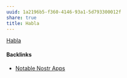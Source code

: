 ```yaml
---
uuid: 1a2196b5-f360-4146-93a1-5d793300012f
share: true
title: Habla
---
```

[Habla](https://habla.news/)

#### Backlinks

* [Notable Nostr Apps](/f5a7d558-219b-4d37-9e18-28f749488612)